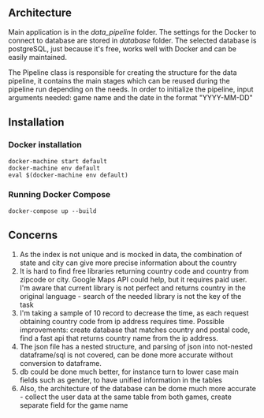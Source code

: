 ## Architecture
Main application is in the _data_pipeline_ folder.
The settings for the Docker to connect to database are stored in _database_ folder.
The selected database is postgreSQL, just because it's free, works well with Docker and can be easily maintained.

The Pipeline class is responsible for creating the structure for the data pipeline, it contains the main stages which can be reused during the pipeline run depending on the needs. 
In order to initialize the pipeline, input arguments needed: game name and the date in the format "YYYY-MM-DD"



## Installation

### Docker installation
    docker-machine start default
    docker-machine env default
    eval $(docker-machine env default)


### Running Docker Compose
    docker-compose up --build

## Concerns
1. As the index is not unique and is mocked in data, the combination of state and city can give more precise information about the country
2. It is hard to find free libraries returning country code and country from zipcode or city. Google Maps API could help, but it requires paid user. I'm aware that current library is not perfect and returns country in the original language - search of the needed library is not the key of the task
3. I'm taking a sample of 10 record to decrease the time, as each request obtaining country code from ip address requires time. Possible improvements: create database that matches country and postal code, find a fast api that returns country name from the ip address.
4. The json file has a nested structure, and parsing of json into not-nested dataframe/sql is not covered, can be done more accurate without conversion to dataframe.
5. db could be done much better, for instance turn to lower case main fields such as gender, to have unified information in the tables
6. Also, the architecture of the database can be dome much more accurate - collect the user data at the same table from both games, create separate field for the game name